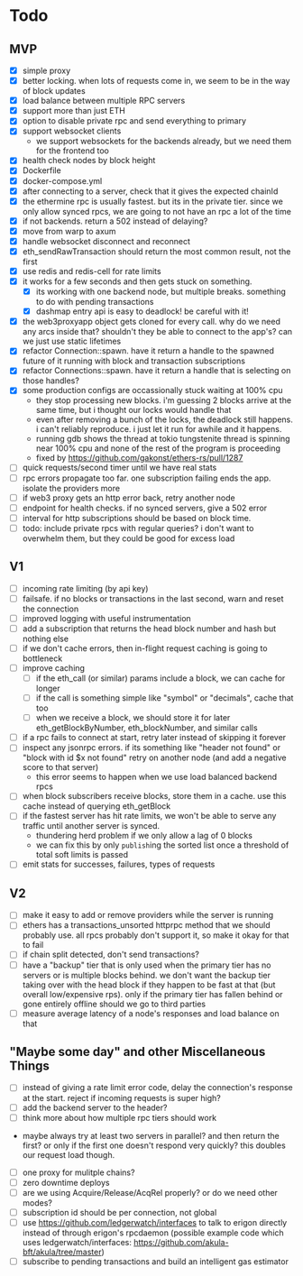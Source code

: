 # Todo

## MVP

- [x] simple proxy
- [x] better locking. when lots of requests come in, we seem to be in the way of block updates
- [x] load balance between multiple RPC servers
- [x] support more than just ETH
- [x] option to disable private rpc and send everything to primary
- [x] support websocket clients
  - we support websockets for the backends already, but we need them for the frontend too
- [x] health check nodes by block height
- [x] Dockerfile
- [x] docker-compose.yml
- [x] after connecting to a server, check that it gives the expected chainId
- [x] the ethermine rpc is usually fastest. but its in the private tier. since we only allow synced rpcs, we are going to not have an rpc a lot of the time
- [x] if not backends. return a 502 instead of delaying?
- [x] move from warp to axum
- [x] handle websocket disconnect and reconnect
- [x] eth_sendRawTransaction should return the most common result, not the first
- [x] use redis and redis-cell for rate limits
- [x] it works for a few seconds and then gets stuck on something.
  - [x] its working with one backend node, but multiple breaks. something to do with pending transactions
  - [x] dashmap entry api is easy to deadlock! be careful with it!
- [x] the web3proxyapp object gets cloned for every call. why do we need any arcs inside that? shouldn't they be able to connect to the app's? can we just use static lifetimes
- [x] refactor Connection::spawn. have it return a handle to the spawned future of it running with block and transaction subscriptions
- [x] refactor Connections::spawn. have it return a handle that is selecting on those handles?
- [x] some production configs are occassionally stuck waiting at 100% cpu
  - they stop processing new blocks. i'm guessing 2 blocks arrive at the same time, but i thought our locks would handle that
  - even after removing a bunch of the locks, the deadlock still happens. i can't reliably reproduce. i just let it run for awhile and it happens.
  - running gdb shows the thread at tokio tungstenite thread is spinning near 100% cpu and none of the rest of the program is proceeding
  - fixed by https://github.com/gakonst/ethers-rs/pull/1287
- [ ] quick requests/second timer until we have real stats
- [ ] rpc errors propagate too far. one subscription failing ends the app. isolate the providers more
- [ ] if web3 proxy gets an http error back, retry another node
- [ ] endpoint for health checks. if no synced servers, give a 502 error
- [ ] interval for http subscriptions should be based on block time.
- [ ] todo: include private rpcs with regular queries? i don't want to overwhelm them, but they could be good for excess load

## V1

- [ ] incoming rate limiting (by api key)
- [ ] failsafe. if no blocks or transactions in the last second, warn and reset the connection
- [ ] improved logging with useful instrumentation
- [ ] add a subscription that returns the head block number and hash but nothing else
- [ ] if we don't cache errors, then in-flight request caching is going to bottleneck 
- [ ] improve caching
  - [ ] if the eth_call (or similar) params include a block, we can cache for longer
  - [ ] if the call is something simple like "symbol" or "decimals", cache that too
  - [ ] when we receive a block, we should store it for later eth_getBlockByNumber, eth_blockNumber, and similar calls
- [ ] if a rpc fails to connect at start, retry later instead of skipping it forever
- [ ] inspect any jsonrpc errors. if its something like "header not found" or "block with id $x not found" retry on another node (and add a negative score to that server)
    - this error seems to happen when we use load balanced backend rpcs
- [ ] when block subscribers receive blocks, store them in a cache. use this cache instead of querying eth_getBlock
- [ ] if the fastest server has hit rate limits, we won't be able to serve any traffic until another server is synced.
    - thundering herd problem if we only allow a lag of 0 blocks
    - we can fix this by only `publish`ing the sorted list once a threshold of total soft limits is passed 
- [ ] emit stats for successes, failures, types of requests

## V2

- [ ] make it easy to add or remove providers while the server is running
- [ ] ethers has a transactions_unsorted httprpc method that we should probably use. all rpcs probably don't support it, so make it okay for that to fail
- [ ] if chain split detected, don't send transactions?
- [ ] have a "backup" tier that is only used when the primary tier has no servers or is multiple blocks behind. we don't want the backup tier taking over with the head block if they happen to be fast at that (but overall low/expensive rps). only if the primary tier has fallen behind or gone entirely offline should we go to third parties
- [ ] measure average latency of a node's responses and load balance on that

## "Maybe some day" and other Miscellaneous Things

- [ ] instead of giving a rate limit error code, delay the connection's response at the start. reject if incoming requests is super high?
- [ ] add the backend server to the header?
- [ ] think more about how multiple rpc tiers should work
- maybe always try at least two servers in parallel? and then return the first? or only if the first one doesn't respond very quickly? this doubles our request load though.
- [ ] one proxy for mulitple chains?
- [ ] zero downtime deploys
- [ ] are we using Acquire/Release/AcqRel properly? or do we need other modes?
- [ ] subscription id should be per connection, not global
- [ ] use https://github.com/ledgerwatch/interfaces to talk to erigon directly instead of through erigon's rpcdaemon (possible example code which uses ledgerwatch/interfaces: https://github.com/akula-bft/akula/tree/master)
- [ ] subscribe to pending transactions and build an intelligent gas estimator